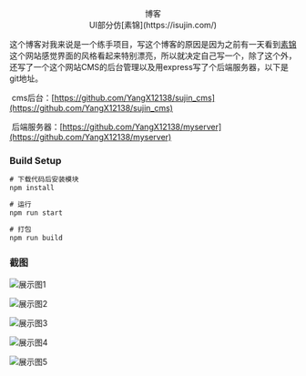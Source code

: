 <center>博客</center>

<center>UI部分仿[素锦](https://isujin.com/)</center>

这个博客对我来说是一个练手项目，写这个博客的原因是因为之前有一天看到[素锦](https://isujin.com/)这个网站感觉界面的风格看起来特别漂亮，所以就决定自己写一个，除了这个外，还写了一个这个网站CMS的后台管理以及用express写了个后端服务器，以下是git地址。

​		cms后台：[https://github.com/YangX12138/sujin_cms](https://github.com/YangX12138/sujin_cms)

​		后端服务器：[https://github.com/YangX12138/myserver](https://github.com/YangX12138/myserver)

### Build Setup

```javascript
# 下载代码后安装模块
npm install

# 运行
npm run start

# 打包
npm run build
```

### 截图

![展示图1](https://blog20190912.oss-cn-beijing.aliyuncs.com/sujin_blog_zs_01.png)



![展示图2](https://blog20190912.oss-cn-beijing.aliyuncs.com/sujin_blog_zs_02.png)



![展示图3](https://blog20190912.oss-cn-beijing.aliyuncs.com/sujin_blog_zs_03.png)



![展示图4](https://blog20190912.oss-cn-beijing.aliyuncs.com/sujin_blog_zs_04.png)



![展示图5](https://blog20190912.oss-cn-beijing.aliyuncs.com/sujin_blog_zs_05.png)



